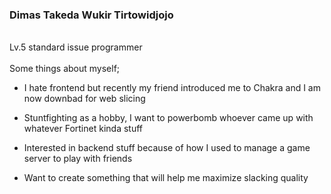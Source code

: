 ### Dimas Takeda Wukir Tirtowidjojo

<br />
Lv.5 standard issue programmer
<br/>
<br/>
Some things about myself;

- I hate frontend but recently my friend introduced me to Chakra and I am now downbad for web slicing

- Stuntfighting as a hobby, I want to powerbomb whoever came up with whatever Fortinet kinda stuff

- Interested in backend stuff because of how I used to manage a game server to play with friends

- Want to create something that will help me maximize slacking quality

<!--
**Exosuit/Exosuit** is a ✨ _special_ ✨ repository because its `README.md` (this file) appears on your GitHub profile.

Here are some ideas to get you started:

- 🔭 I’m currently working on ...
- 🌱 I’m currently learning ...
- 👯 I’m looking to collaborate on ...
- 🤔 I’m looking for help with ...
- 💬 Ask me about ...
- 📫 How to reach me: ...
- 😄 Pronouns: ...
- ⚡ Fun fact: ...
-->
